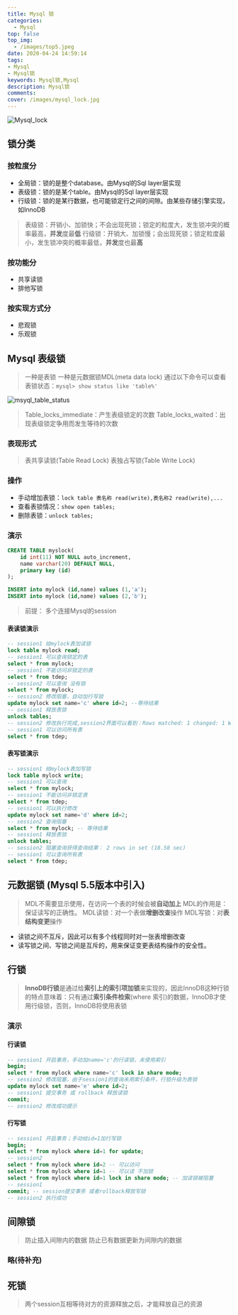 ```yaml
---
title: Mysql 锁
categories:
  - Mysql
top: false
top_img:
  - /images/top5.jpeg
date: 2020-04-24 14:59:14
tags:
- Mysql
- Mysql锁
keywords: Mysql锁,Mysql
description: Mysql锁
comments:
cover: /images/mysql_lock.jpg
---
```


![Mysql_lock](/images/mysql_lock.jpg)

## 锁分类

### 按粒度分
- 全局锁：锁的是整个database。由Mysql的Sql layer层实现
- 表级锁：锁的是某个table。由Mysql的Sql layer层实现
- 行级锁：锁的是某行数据，也可能锁定行之间的间隙。由某些存储引擎实现，如InnoDB

> 表级锁：开销小、加锁快；不会出现死锁；锁定的粒度大，发生锁冲突的概率最高，**并发**度最**低**
> 行级锁：开销大、加锁慢；会出现死锁；锁定粒度最小，发生锁冲突的概率最低，**并发**度也最**高**

### 按功能分
- 共享读锁
- 排他写锁

### 按实现方式分
- 悲观锁
- 乐观锁

## Mysql 表级锁
> 一种是表锁
> 一种是元数据锁MDL(meta data lock)
> 通过以下命令可以查看表锁状态：`mysql> show status like 'table%'`

![msyql_table_status](/images/mysql_table_status.png)

> Table_locks_immediate：产生表级锁定的次数
> Table_locks_waited：出现表级锁定争用而发生等待的次数

### 表现形式
> 表共享读锁(Table Read Lock)
> 表独占写锁(Table Write Lock)

### 操作

- 手动增加表锁：`lock table 表名称 read(write),表名称2 read(write),...`
- 查看表锁情况：`show open tables;`
- 删除表锁：`unlock tables;`

### 演示

```sql
CREATE TABLE myslock(
	id int(11) NOT NULL auto_increment,
	name varchar(20) DEFAULT NULL,
	primary key (id)
);

INSERT into mylock (id,name) values (1,'a');
INSERT into mylock (id,name) values (2,'b');
```

> 前提： 多个连接Mysql的session

#### 表读锁演示
```sql
-- session1 给mylock表加读锁
lock table mylock read;
-- session1 可以查询锁定的表
select * from mylock;
-- session1 不能访问非锁定的表
select * from tdep;
-- session2 可以查询 没有锁
select * from mylock;
-- session2 修改阻塞，自动加行写锁
update mylock set name='c' where id=2; --等待结果
-- session1 释放表锁
unlock tables;
-- session2 修改执行完成,session2界面可以看到：Rows matched: 1 changed: 1 Warnings: 0
-- session1 可以访问所有表
select * from tdep;
```

#### 表写锁演示
```sql
-- session1 给mylock表加写锁
lock table mylock write;
-- session1 可以查询
select * from mylock;
-- session1 不能访问非锁定表
select * from tdep;
-- session1 可以执行修改
update mylock set name='d' where id=2;
-- session2 查询阻塞
select * from mylock; -- 等待结果
-- session1 释放表锁
unlock tables;
-- session2 阻塞查询获得查询结果： 2 rows in set (18.58 sec)
-- session1 可以查询所有表
select * from tdep;
```

## 元数据锁 (Mysql 5.5版本中引入)
> MDL不需要显示使用，在访问一个表的时候会被**自动加上**
> MDL的作用是：保证读写的正确性。
> MDL读锁：对一个表做**增删改查**操作
> MDL写锁：对**表结构变更**操作

- 读锁之间不互斥，因此可以有多个线程同时对一张表增删改查
- 读写锁之间、写锁之间是互斥的，用来保证变更表结构操作的安全性。

## 行锁
> **InnoDB行锁**是通过给**索引上的索引项加锁**来实现的，因此InnoDB这种行锁的特点意味着：只有通过**索引条件检索**(where 索引)的数据，InnoDB才使用行级锁，否则，InnoDB将使用表锁

### 演示

#### 行读锁
```Sql
-- session1 开启事务，手动加name='c'的行读锁，未使用索引
begin;
select * from mylock where name='c' lock in share mode;
-- session2 修改阻塞，由于session1的查询未用索引条件，行锁升级为表锁
update mylock set name='e' where id=2;
-- session1 提交事务 或 rollback 释放读锁
commit;
-- session2 修改成功提示
```

#### 行写锁
```Sql
-- session1 开启事务；手动给id=1加行写锁
begin;
select * from mylock where id=1 for update;
-- session2 
select * from mylock where id=2 -- 可以访问
select * from mylock where id=1 -- 可以读 不加锁
select * from mylock where id=1 lock in share mode; -- 加读锁被阻塞
-- session1
commit; -- session提交事务 或者rollback释放写锁
-- session2 执行成功
```

## 间隙锁
> 防止插入间隙内的数据
> 防止已有数据更新为间隙内的数据

### 略(待补充)


## 死锁
> 两个session互相等待对方的资源释放之后，才能释放自己的资源


